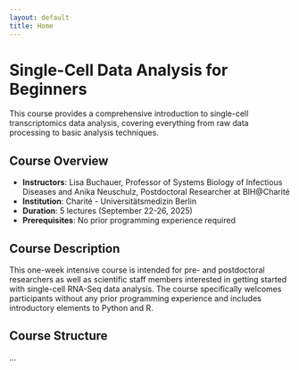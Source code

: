 ```yaml
---
layout: default
title: Home
---
```


# Single-Cell Data Analysis for Beginners

This course provides a comprehensive introduction to single-cell transcriptomics data analysis, covering everything from raw data processing to basic analysis techniques.

## Course Overview

- **Instructors**: Lisa Buchauer, Professor of Systems Biology of Infectious Diseases and Anika Neuschulz, Postdoctoral Researcher at BIH@Charité
- **Institution**: Charité - Universitätsmedizin Berlin
- **Duration**: 5 lectures (September 22-26, 2025)
- **Prerequisites**: No prior programming experience required

## Course Description

This one-week intensive course is intended for pre- and postdoctoral researchers as well as scientific staff members interested in getting started with single-cell RNA-Seq data analysis. The course specifically welcomes participants without any prior programming experience and includes introductory elements to Python and R.

## Course Structure

...
